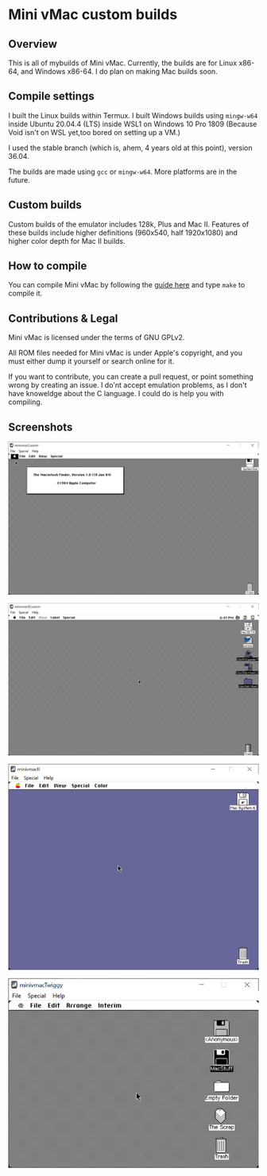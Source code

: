 # Mini vMac custom builds
## Overview
This is all of mybuilds of Mini vMac. Currently, the builds are for Linux x86-64, and Windows x86-64. I do plan on making Mac builds soon.

## Compile settings

I built the Linux builds within Termux. I built Windows builds using `mingw-w64` inside Ubuntu 20.04.4 (LTS) inside WSL1 on Windows 10 Pro 1809 (Because Void isn't on WSL yet,too bored on setting up a VM.)


I used the stable branch (which is, ahem, 4 years old at this point), version 36.04.


The builds are made using `gcc` or `mingw-w64`. More platforms are in the future.

## Custom builds

Custom builds of the emulator includes 128k, Plus and Mac II. Features of these builds include higher definitions (960x540, half 1920x1080) and higher color depth for Mac II builds.

## How to compile

You can compile Mini vMac by following the [guide here](https://www.gryphel.com/c/minivmac/build.html) and type `make` to compile it.

## Contributions & Legal

Mini vMac is licensed under the terms of GNU GPLv2.

All ROM files needed for Mini vMac is under Apple's copyright, and you must either dump it yourself or search online for it.

If you want to contribute, you can create a pull request, or point something wrong by creating an issue. I do'nt accept emulation problems, as I don't have knoweldge about the C language. I could do is help you with compiling.

## Screenshots

![Mini vMac with half 1080p](Custom.png "Mini vMac with half 1080p")

![Mini vMac (Mac II) with half 1080p](maciihd.png "Mini vMac (Mac II) with half 1080p")

![Mini vMac (Mac II) with System 6](macii.png "Mini vMac (Mac II)")

![Twiggy Mini vMac with an early version of Mac Paint](twiggy.png "Twiggy Mini vMac")
